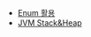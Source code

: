 - [Enum 활용](https://techblog.woowahan.com/2527/)
- [JVM Stack&Heap](https://www.youtube.com/watch?v=UzaGOXKVhwU)
